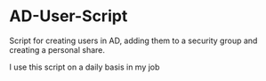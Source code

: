 # AD-User-Script
Script for creating users in AD, adding them to a security group and creating a personal share.

I use this script on a daily basis in my job
